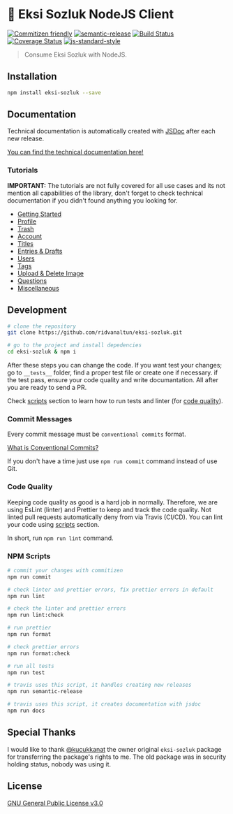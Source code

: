 # 🍋 Eksi Sozluk NodeJS Client

[![Commitizen friendly](https://img.shields.io/badge/commitizen-friendly-brightgreen.svg)](http://commitizen.github.io/cz-cli/)
[![semantic-release](https://img.shields.io/badge/%20%20%F0%9F%93%A6%F0%9F%9A%80-semantic--release-e10079.svg)](https://github.com/semantic-release/semantic-release)
[![Build Status](https://travis-ci.com/ridvanaltun/eksi-sozluk.svg?branch=master)](https://travis-ci.com/ridvanaltun/eksi-sozluk)
[![Coverage Status](https://coveralls.io/repos/github/ridvanaltun/eksi-sozluk/badge.svg?branch=master)](https://coveralls.io/github/ridvanaltun/eksi-sozluk?branch=master)
[![js-standard-style](https://img.shields.io/badge/code%20style-standard-brightgreen.svg)](http://standardjs.com)

> Consume Eksi Sozluk with NodeJS.

## Installation

```bash
npm install eksi-sozluk --save
```

## Documentation

Technical documentation is automatically created with [JSDoc](https://github.com/jsdoc/jsdoc) after each new release.

[You can find the technical documentation here!](https://ridvanaltun.github.io/eksi-sozluk/)

### Tutorials

**IMPORTANT:** The tutorials are not fully covered for all use cases and its not mention all capabilities of the library, don't forget to check technical documentation if you didn't found anything you looking for.

- [Getting Started](https://ridvanaltun.github.io/eksi-sozluk/tutorial-01-getting-started.html)
- [Profile](https://ridvanaltun.github.io/eksi-sozluk/tutorial-02-profile.html)
- [Trash](https://ridvanaltun.github.io/eksi-sozluk/tutorial-03-trash.html)
- [Account](https://ridvanaltun.github.io/eksi-sozluk/tutorial-04-account.html)
- [Titles](https://ridvanaltun.github.io/eksi-sozluk/tutorial-05-titles.html)
- [Entries & Drafts](https://ridvanaltun.github.io/eksi-sozluk/tutorial-06-entries-and-drafts.html)
- [Users](https://ridvanaltun.github.io/eksi-sozluk/tutorial-07-users.html)
- [Tags](https://ridvanaltun.github.io/eksi-sozluk/tutorial-08-tags.html)
- [Upload & Delete Image](https://ridvanaltun.github.io/eksi-sozluk/tutorial-09-upload-and-delete-image.html)
- [Questions](https://ridvanaltun.github.io/eksi-sozluk/tutorial-10-questions.html)
- [Miscellaneous](https://ridvanaltun.github.io/eksi-sozluk/tutorial-11-miscellaneous.html)

## Development

```bash
# clone the repository
git clone https://github.com/ridvanaltun/eksi-sozluk.git

# go to the project and install depedencies
cd eksi-sozluk & npm i
```

After these steps you can change the code. If you want test your changes; go to `__tests__` folder, find a proper test file or create one if necessary. if the test pass, ensure your code quality and write documantation. All after you are ready to send a PR.

Check [scripts](#scripts) section to learn how to run tests and linter (for [code quality](#code-quality)).

### Commit Messages

Every commit message must be `conventional commits` format.

[What is Conventional Commits?](https://www.conventionalcommits.org/en/v1.0.0/#summary)

If you don't have a time just use `npm run commit` command instead of use Git.

### Code Quality

Keeping code quality as good is a hard job in normally. Therefore, we are using EsLint (linter) and Prettier to keep and track the code quality. Not linted pull requests automatically deny from via Travis (CI/CD). You can lint your code using [scripts](#scripts) section.

In short, run `npm run lint` command.

### NPM Scripts

```bash
# commit your changes with commitizen
npm run commit

# check linter and prettier errors, fix prettier errors in default
npm run lint

# check the linter and prettier errors
npm run lint:check

# run prettier
npm run format

# check prettier errors
npm run format:check

# run all tests
npm run test

# travis uses this script, it handles creating new releases
npm run semantic-release

# travis uses this script, it creates documentation with jsdoc
npm run docs
```

## Special Thanks

I would like to thank [@kucukkanat](https://github.com/kucukkanat) the owner original `eksi-sozluk` package for transferring the package's rights to me. The old package was in security holding status, nobody was using it.

## License

[GNU General Public License v3.0](https://github.com/ridvanaltun/eksi-sozluk/blob/master/LICENSE)
